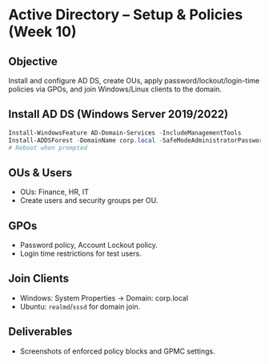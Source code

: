 # Active Directory – Setup & Policies (Week 10)

## Objective
Install and configure AD DS, create OUs, apply password/lockout/login-time policies via GPOs, and join Windows/Linux clients to the domain.

## Install AD DS (Windows Server 2019/2022)
```powershell
Install-WindowsFeature AD-Domain-Services -IncludeManagementTools
Install-ADDSForest -DomainName corp.local -SafeModeAdministratorPassword (Read-Host -AsSecureString "DSRM Password")
# Reboot when prompted
```

## OUs & Users
- OUs: Finance, HR, IT
- Create users and security groups per OU.

## GPOs
- Password policy, Account Lockout policy.
- Login time restrictions for test users.

## Join Clients
- Windows: System Properties → Domain: corp.local
- Ubuntu: `realmd`/`sssd` for domain join.

## Deliverables
- Screenshots of enforced policy blocks and GPMC settings.

